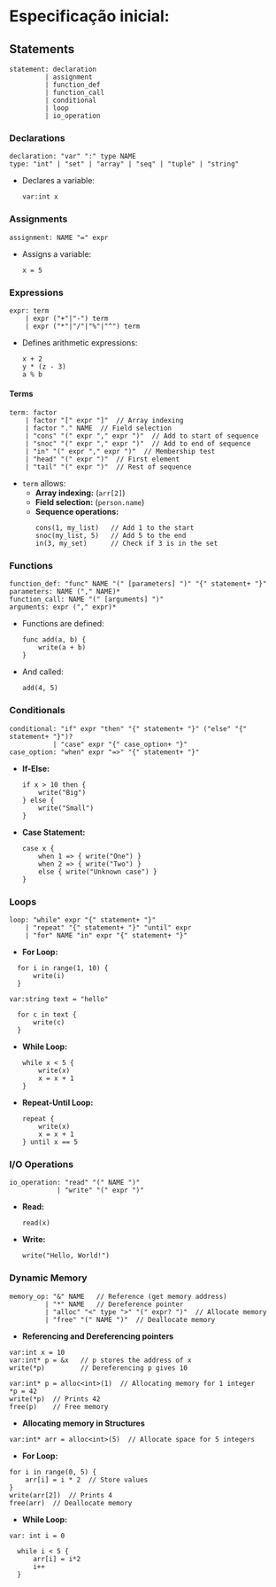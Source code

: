 # Especificação inicial:

## Statements
```ebnf
statement: declaration
         | assignment
         | function_def
         | function_call
         | conditional
         | loop
         | io_operation
```

### Declarations
```ebnf
declaration: "var" ":" type NAME
type: "int" | "set" | "array" | "seq" | "tuple" | "string"
```
- Declares a variable:  
  ```
  var:int x
  ```

### Assignments
```ebnf
assignment: NAME "=" expr
```
- Assigns a variable:
  ```
  x = 5
  ```

### Expressions
```ebnf
expr: term
    | expr ("+"|"-") term
    | expr ("*"|"/"|"%"|"^") term
```
- Defines arithmetic expressions:
  ```
  x + 2
  y * (z - 3)
  a % b
  ```

#### Terms
```ebnf
term: factor
    | factor "[" expr "]"  // Array indexing
    | factor "." NAME  // Field selection
    | "cons" "(" expr "," expr ")"  // Add to start of sequence
    | "snoc" "(" expr "," expr ")"  // Add to end of sequence
    | "in" "(" expr "," expr ")"  // Membership test
    | "head" "(" expr ")"  // First element
    | "tail" "(" expr ")"  // Rest of sequence
```
- `term` allows:
  - **Array indexing:** (`arr[2]`)
  - **Field selection:** (`person.name`)
  - **Sequence operations:**  
    ```
    cons(1, my_list)   // Add 1 to the start
    snoc(my_list, 5)   // Add 5 to the end
    in(3, my_set)      // Check if 3 is in the set
    ```

### Functions
```ebnf
function_def: "func" NAME "(" [parameters] ")" "{" statement+ "}"
parameters: NAME ("," NAME)*
function_call: NAME "(" [arguments] ")"
arguments: expr ("," expr)*
```
- Functions are defined:
  ```
  func add(a, b) {
      write(a + b)
  }
  ```
- And called:
  ```
  add(4, 5)
  ```

### Conditionals
```ebnf
conditional: "if" expr "then" "{" statement+ "}" ("else" "{" statement+ "}")?
           | "case" expr "{" case_option+ "}"
case_option: "when" expr "=>" "{" statement+ "}"
```
- **If-Else:**
  ```
  if x > 10 then {
      write("Big")
  } else {
      write("Small")
  }
  ```
- **Case Statement:**
  ```
  case x {
      when 1 => { write("One") }
      when 2 => { write("Two") }
      else { write("Unknown case") }
  }
  ```

### Loops
```ebnf
loop: "while" expr "{" statement+ "}"
    | "repeat" "{" statement+ "}" "until" expr
    | "for" NAME "in" expr "{" statement+ "}"

```
- **For Loop:**
```
  for i in range(1, 10) {
      write(i)
  }

var:string text = "hello"

  for c in text {
      write(c)
  } 

```
- **While Loop:**
  ```
  while x < 5 {
      write(x)
      x = x + 1
  }
  ```
- **Repeat-Until Loop:**
  ```
  repeat {
      write(x)
      x = x + 1
  } until x == 5
  ```

### I/O Operations
```ebnf
io_operation: "read" "(" NAME ")"
            | "write" "(" expr ")"
```
- **Read:**
  ```
  read(x)
  ```
- **Write:**
  ```
  write("Hello, World!")
  ```
### Dynamic Memory
```ebnf
memory_op: "&" NAME   // Reference (get memory address)
         | "*" NAME   // Dereference pointer
         | "alloc" "<" type ">" "(" expr? ")"  // Allocate memory
         | "free" "(" NAME ")"  // Deallocate memory
```
- **Referencing and Dereferencing pointers**
```
var:int x = 10
var:int* p = &x   // p stores the address of x
write(*p)         // Dereferencing p gives 10

var:int* p = alloc<int>(1)  // Allocating memory for 1 integer
*p = 42
write(*p)  // Prints 42
free(p)    // Free memory
```

- **Allocating memory in Structures**
```
var:int* arr = alloc<int>(5)  // Allocate space for 5 integers
```
- **For Loop:**
```
for i in range(0, 5) {
    arr[i] = i * 2  // Store values
}
write(arr[2])  // Prints 4
free(arr)  // Deallocate memory
```
- **While Loop:**
```
var: int i = 0

  while i < 5 {
      arr[i] = i*2
      i++
  }
```
